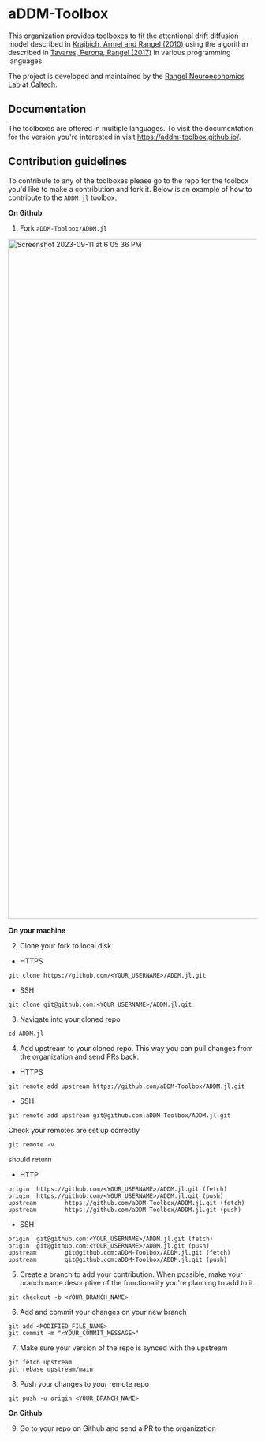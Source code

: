 # aDDM-Toolbox

This organization provides toolboxes to fit the attentional drift diffusion model described in [Krajbich, Armel and Rangel (2010)](https://www.nature.com/articles/nn.2635) using the algorithm described in [Tavares, Perona, Rangel (2017)](https://www.frontiersin.org/articles/10.3389/fnins.2017.00468/full) in various programming languages.

The project is developed and maintained by the [Rangel Neuroeconomics Lab](https://www.rnl.caltech.edu/index.html) at [Caltech](https://www.caltech.edu/).

## Documentation

The toolboxes are offered in multiple languages. To visit the documentation for the version you're interested in visit https://addm-toolbox.github.io/.

## Contribution guidelines

To contribute to any of the toolboxes please go to the repo for the toolbox you'd like to make a contribution and fork it. Below is an example of how to contribute to the `ADDM.jl` toolbox.

**On Github**

1. Fork `aDDM-Toolbox/ADDM.jl`

<img width="1378" alt="Screenshot 2023-09-11 at 6 05 36 PM" src="https://github.com/aDDM-Toolbox/.github/assets/8344019/66292bf5-3910-4451-9b0a-73b0964e4e8b">

**On your machine**

2. Clone your fork to local disk

- HTTPS
```
git clone https://github.com/<YOUR_USERNAME>/ADDM.jl.git
```

- SSH  
```
git clone git@github.com:<YOUR_USERNAME>/ADDM.jl.git
```

3. Navigate into your cloned repo

```
cd ADDM.jl
```

4. Add upstream to your cloned repo. This way you can pull changes from the organization and send PRs back.

- HTTPS
```
git remote add upstream https://github.com/aDDM-Toolbox/ADDM.jl.git
```

- SSH
```
git remote add upstream git@github.com:aDDM-Toolbox/ADDM.jl.git
```

Check your remotes are set up correctly

```
git remote -v
```

should return

- HTTP
```
origin  https://github.com/<YOUR_USERNAME>/ADDM.jl.git (fetch)
origin  https://github.com/<YOUR_USERNAME>/ADDM.jl.git (push)
upstream        https://github.com/aDDM-Toolbox/ADDM.jl.git (fetch)
upstream        https://github.com/aDDM-Toolbox/ADDM.jl.git (push)
```

- SSH
```
origin  git@github.com:<YOUR_USERNAME>/ADDM.jl.git (fetch)
origin  git@github.com:<YOUR_USERNAME>/ADDM.jl.git (push)
upstream        git@github.com:aDDM-Toolbox/ADDM.jl.git (fetch)
upstream        git@github.com:aDDM-Toolbox/ADDM.jl.git (push)
```


5. Create a branch to add your contribution. When possible, make your branch name descriptive of the functionality you're planning to add to it.

```  
git checkout -b <YOUR_BRANCH_NAME>
```

6. Add and commit your changes on your new branch

```
git add <MODIFIED_FILE_NAME>
git commit -m "<YOUR_COMMIT_MESSAGE>"
```

7. Make sure your version of the repo is synced with the upstream

```
git fetch upstream
git rebase upstream/main
```

8. Push your changes to *your* remote repo

```
git push -u origin <YOUR_BRANCH_NAME>
```

**On Github**

9. Go to your repo on Github and send a PR to the organization
